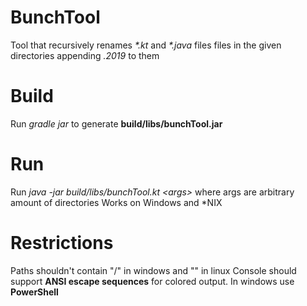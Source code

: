 # BunchTool
Tool that recursively renames _\*.kt_ and _\*.java_ files
files in the given directories appending _.2019_ to them

# Build 
Run *gradle jar* to generate **build/libs/bunchTool.jar**

# Run 
Run *java -jar build/libs/bunchTool.kt \<args\>* where args are arbitrary amount of directories
Works on Windows and \*NIX

# Restrictions
Paths shouldn't contain "/" in windows and "\" in linux
Console should support **ANSI escape sequences** for colored output. In windows use **PowerShell**
